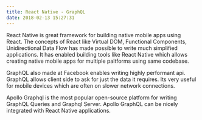 ```yaml
---
title: React Native - GraphQL
date: 2018-02-13 15:27:31
---
```


React Native is great framework for building native mobile apps using React. The concepts of React like Virtual DOM, Functional Components, Unidirectional Data Flow has made possible to write much simplified applications. It has enabled building tools like React Native which allows creating native mobile apps for multiple paltforms using same codebase.

GraphQL also made at Facebook enables writing highly performant api. GraphQL allows client side to ask for just the data it requires. Its very useful for mobile devices which are often on slower network connections.

Apollo Graphql is the most popular open-source platform for writing GraphQL Queries and Graphql Server. Apollo GraphQL can be nicely integrated with React Native applications.

<!-- 
> Sit amet, consectetur adipisicing elit, sed do eiusmod tempor incididunt ut labore et dolore magna aliqua. Abore et dolore magna aliqua. Ut enim ad minim veniam, quis.
>
> – Akei Yue

1. List with code

   ```
   not highlighted
   multi line
   ```

2. List with code
   ```javascript
   var dom = document.getElementById("boom");
   console.log(dom);
   ```

---

Lorem ipsum dolor sit amet, consectetuer adipiscing elit. Aenean commodo ligula eget dolor. Aenean massa. Cum sociis natoque penatibus et magnis dis parturient montes, nascetur ridiculus mus. Donec quam felis, ultricies nec, pellentesque eu, pretium quis, sem. Nulla consequat massa quis enim.

Lorem ipsum dolor sit amet, consectetuer adipiscing elit. Aenean commodo ligula eget dolor. Aenean massa. Cum sociis natoque penatibus et magnis dis parturient montes, nascetur ridiculus mus.

```html
<dialog>
  <header>Headsup</header>
  <p>Lorem ipsum dolor sit amet, consectetur adipisicing elit, sed do eiusmod tempor incididunt ut labore et dolore magna.</p>
  <button type="button" class="js-close-dialog">Close</button>
</dialog>
```
-->
